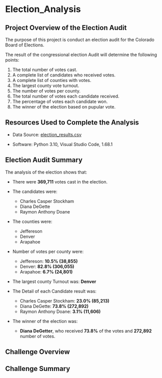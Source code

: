 # Election_Analysis
## Project Overview of the Election Audit
The purpose of this project is conduct an election audit for the Colorado Board of Elections. 

The result of the congressional election Audit will determine the following points: 

  1. The total number of votes cast.
  2. A complete list of candidates who received votes.
  3. A complete list of counties with votes. 
  4. The largest county vote turnout.
  5. The number of votes per county.
  6. The total number of votes each candidate received.
  7. The percentage of votes each candidate won. 
  8. The winner of the election based on pupular vote. 
  
  

## Resources Used to Complete the Analysis

  - Data Source: [election_results.csv](https://github.com/lina2285/Election_Analysis/blob/main/Resources/election_results.csv)
  
  - Software: Python 3.10, Visual Studio Code, 1.68.1

## Election Audit Summary
The analysis of the election shows that:

  - There were **369,711** votes cast in the election.
  
  - The candidates were:
  
    - Charles Casper Stockham
    - Diana DeGette
    - Raymon Anthony Doane

  - The counties were:
  
    - Jeffereson
    - Denver
    - Arapahoe
  
  - Number of votes per county were:
    - Jeffereson: **10.5% (38,855)**
    - Denver: **82.8% (306,055)**
    - Arapahoe: **6.7% (24,801)** 
    
  - The largest county Turnout was: **Denver**
  
  - The Detail of each Candidate result was:
  
    - Charles Casper Stockham: **23.0% (85,213)**
    - Diana DeGette: **73.8% (272,892)**
    - Raymon Anthony Doane: **3.1% (11,606)**
   
  - The winner of the election was:
  
    - **Diana DeGetter**, who received **73.8%** of the votes and **272,892** number of votes. 

## Challenge Overview

## Challenge Summary
